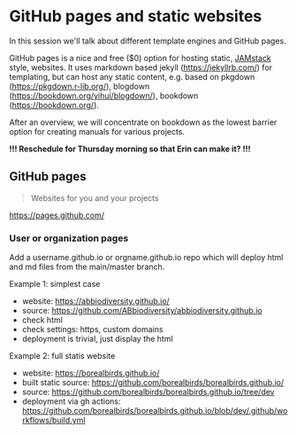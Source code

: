 # GitHub pages and static websites

In this session we'll talk about different template engines and GitHub pages. 
 
GitHub pages is a nice and free ($0) option for hosting static, [JAMstack](https://jamstack.org/) style, websites. 
It uses markdown based jekyll (https://jekyllrb.com/) for templating, but can host any static content, 
e.g. based on pkgdown (https://pkgdown.r-lib.org/), blogdown (https://bookdown.org/yihui/blogdown/), bookdown (https://bookdown.org/).
 
After an overview, we will concentrate on bookdown as the lowest barrier option for creating manuals for various projects.

__!!! Reschedule for Thursday morning so that Erin can make it? !!!__

## GitHub pages

> Websites for you and your projects

https://pages.github.com/

### User or organization pages

Add a username.github.io or orgname.github.io repo which will deploy html and md files from the main/master branch.

Example 1: simplest case

- website: https://abbiodiversity.github.io/
- source: https://github.com/ABbiodiversity/abbiodiversity.github.io
- check html
- check settings: https, custom domains
- deployment is trivial, just display the html

Example 2: full statis website

- website: https://borealbirds.github.io/
- built static source: https://github.com/borealbirds/borealbirds.github.io/
- source: https://github.com/borealbirds/borealbirds.github.io/tree/dev
- deployment via gh actions: https://github.com/borealbirds/borealbirds.github.io/blob/dev/.github/workflows/build.yml

